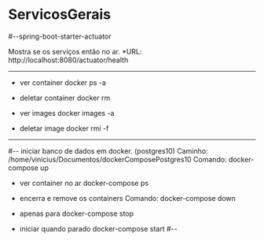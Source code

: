 # ServicosGerais

#--spring-boot-starter-actuator

Mostra se os serviços então no ar.
*URL: http://localhost:8080/actuator/health

----------------
* ver container
docker ps -a

* deletar container
docker rm <CONTAINER ID> 

* ver images
docker images -a

* deletar image
docker rmi -f <IMAGE>
----------------

#-- iniciar banco de dados em docker. (postgres10)
Caminho: /home/vinicius/Documentos/dockerComposePostgres10
Comando: docker-compose up

* ver container no ar
docker-compose ps

* encerra e remove os containers
Comando: docker-compose down

* apenas para
docker-compose stop

* iniciar quando parado
docker-compose start
#--